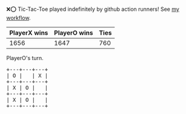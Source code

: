 :x::o: Tic-Tac-Toe played indefinitely by github action runners! See [my workflow](.github/workflows/play.yaml).

|PlayerX wins|PlayerO wins|Ties|
|-|-|-|
|1656|1647|760|

PlayerO's turn.

<pre>
+---+---+---+
| O |   | X |
+---+---+---+
| X | O |   |
+---+---+---+
| X | O |   |
+---+---+---+
</pre>